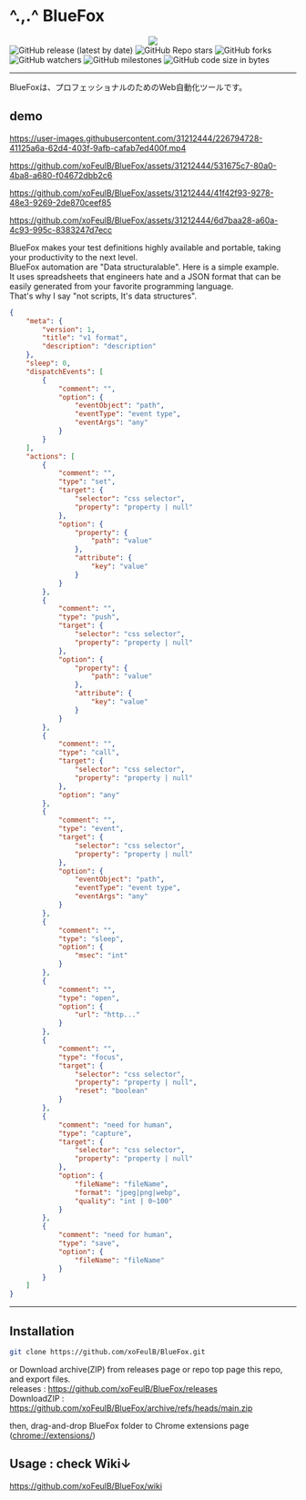 # ^.,.^ BlueFox

<div align="center">
<img src="https://repository-images.githubusercontent.com/589325811/52c33fdb-ccbb-4be9-8e20-62f642102f3b">
</div>

<div>
<img alt="GitHub release (latest by date)" src="https://img.shields.io/github/v/release/xoFeulB/BlueFox?style=social">
<img alt="GitHub Repo stars" src="https://img.shields.io/github/stars/xoFeulB/BlueFox?style=social">
<img alt="GitHub forks" src="https://img.shields.io/github/forks/xoFeulB/BlueFox?style=social">
<img alt="GitHub watchers" src="https://img.shields.io/github/watchers/xoFeulB/BlueFox?style=social">
<img alt="GitHub milestones" src="https://img.shields.io/github/milestones/open/xoFeulB/BlueFox?style=social">
<img alt="GitHub code size in bytes" src="https://img.shields.io/github/languages/code-size/xoFeulB/BlueFox?style=social">
</div>
<hr>

BlueFoxは、プロフェッショナルのためのWeb自動化ツールです。

## demo
<div>

https://user-images.githubusercontent.com/31212444/226794728-41125a6a-62d4-403f-9afb-cafab7ed400f.mp4

</div>
<div>

https://github.com/xoFeulB/BlueFox/assets/31212444/531675c7-80a0-4ba8-a680-f04672dbb2c6

</div>
<div>
    

https://github.com/xoFeulB/BlueFox/assets/31212444/41f42f93-9278-48e3-9269-2de870ceef85


</div>
<div>
    

https://github.com/xoFeulB/BlueFox/assets/31212444/6d7baa28-a60a-4c93-995c-8383247d7ecc


</div>

BlueFox makes your test definitions highly available and portable, taking your productivity to the next level.  
BlueFox automation are "Data structuralable". Here is a simple example.  
It uses spreadsheets that engineers hate and a JSON format that can be easily generated from your favorite programming language.  
That's why I say "not scripts, It's data structures".

```JSON
{
    "meta": {
        "version": 1,
        "title": "v1 format",
        "description": "description"
    },
    "sleep": 0,
    "dispatchEvents": [
        {
            "comment": "",
            "option": {
                "eventObject": "path",
                "eventType": "event type",
                "eventArgs": "any"
            }
        }
    ],
    "actions": [
        {
            "comment": "",
            "type": "set",
            "target": {
                "selector": "css selector",
                "property": "property | null"
            },
            "option": {
                "property": {
                    "path": "value"
                },
                "attribute": {
                    "key": "value"
                }
            }
        },
        {
            "comment": "",
            "type": "push",
            "target": {
                "selector": "css selector",
                "property": "property | null"
            },
            "option": {
                "property": {
                    "path": "value"
                },
                "attribute": {
                    "key": "value"
                }
            }
        },
        {
            "comment": "",
            "type": "call",
            "target": {
                "selector": "css selector",
                "property": "property | null"
            },
            "option": "any"
        },
        {
            "comment": "",
            "type": "event",
            "target": {
                "selector": "css selector",
                "property": "property | null"
            },
            "option": {
                "eventObject": "path",
                "eventType": "event type",
                "eventArgs": "any"
            }
        },
        {
            "comment": "",
            "type": "sleep",
            "option": {
                "msec": "int"
            }
        },
        {
            "comment": "",
            "type": "open",
            "option": {
                "url": "http..."
            }
        },
        {
            "comment": "",
            "type": "focus",
            "target": {
                "selector": "css selector",
                "property": "property | null",
                "reset": "boolean"
            }
        },
        {
            "comment": "need for human",
            "type": "capture",
            "target": {
                "selector": "css selector",
                "property": "property | null"
            },
            "option": {
                "fileName": "fileName",
                "format": "jpeg|png|webp",
                "quality": "int | 0~100"
            }
        },
        {
            "comment": "need for human",
            "type": "save",
            "option": {
                "fileName": "fileName"
            }
        }
    ]
}
```

<hr>

## Installation

```bash
git clone https://github.com/xoFeulB/BlueFox.git
```

or Download archive(ZIP) from releases page or repo top page this repo, and export files.  
releases : https://github.com/xoFeulB/BlueFox/releases  
DownloadZIP : https://github.com/xoFeulB/BlueFox/archive/refs/heads/main.zip

then, drag-and-drop BlueFox folder to Chrome extensions page (<a href="chrome://extensions/" target="_blank">chrome://extensions/</a>)

## Usage : check Wiki↓

<a href="https://github.com/xoFeulB/BlueFox/wiki" target="_blank">https://github.com/xoFeulB/BlueFox/wiki</a>
